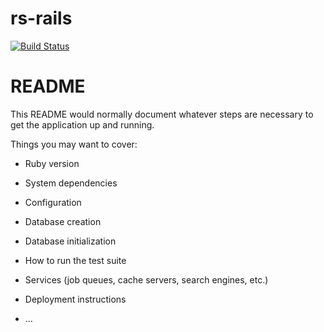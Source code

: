 # rs-rails

[![Build Status](https://travis-ci.org/wolox-training/rs-rails.svg?branch=master)](https://travis-ci.org/wolox-training/rs-rails)

# README

This README would normally document whatever steps are necessary to get the
application up and running.

Things you may want to cover:

* Ruby version

* System dependencies

* Configuration

* Database creation

* Database initialization

* How to run the test suite

* Services (job queues, cache servers, search engines, etc.)

* Deployment instructions

* ...
